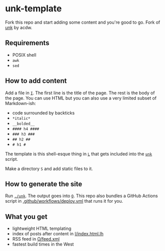 # unk-template

Fork this repo and start adding some content and you're good to go. Fork of
[unk](https://sr.ht/~acdw/unk/) by acdw.

## Requirements

* POSIX shell
* `awk`
* `sed`

## How to add content

Add a file in [`I`](I). The first line is the title of the page. The rest is
the body of the page. You can use HTML but you can also use a very limited
subset of Markdown-ish:

* code surrounded by backticks
* `*italic*`
* `__bolded__`
* `#### h4 ####`
* `### h3 ###`
* `## h2 ##`
* `# h1 #`

The template is this shell-esque thing in [`L`](L) that gets included into the
[`unk`](unk) script.

Make a directory `S` and add static files to it.

## How to generate the site

Run [`./unk`](unk). The output goes into [`O`](O). This repo also bundles a
GitHub Actions script in
[.github/workflows/deploy.yml](.github/workflows/deploy.yml) that runs it for
you.

## What you get

* lightweight HTML templating
* index of posts after content in [I/index.html.lh](I/index.html.lh)
* RSS feed in [O/feed.xml](O/feed.xml)
* fastest build times in the West
